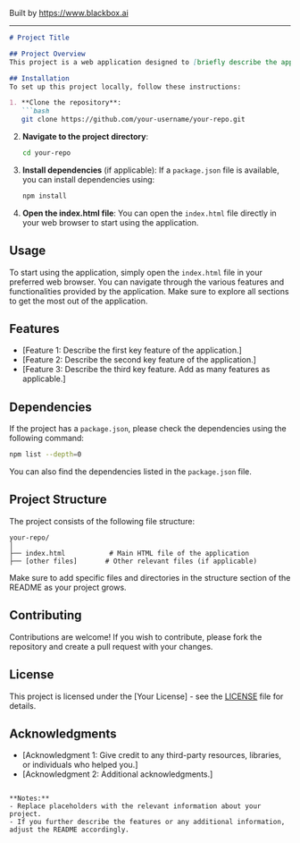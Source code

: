 
Built by https://www.blackbox.ai

---

```markdown
# Project Title

## Project Overview
This project is a web application designed to [briefly describe the application's purpose and functionality, e.g., "help users manage their tasks efficiently."]. The application provides a user-friendly interface and responsive design, making it accessible on various devices.

## Installation
To set up this project locally, follow these instructions:

1. **Clone the repository**:
   ```bash
   git clone https://github.com/your-username/your-repo.git
   ```

2. **Navigate to the project directory**:
   ```bash
   cd your-repo
   ```

3. **Install dependencies** (if applicable):
   If a `package.json` file is available, you can install dependencies using:
   ```bash
   npm install
   ```

4. **Open the index.html file**:
   You can open the `index.html` file directly in your web browser to start using the application.

## Usage
To start using the application, simply open the `index.html` file in your preferred web browser. You can navigate through the various features and functionalities provided by the application. Make sure to explore all sections to get the most out of the application.

## Features
- [Feature 1: Describe the first key feature of the application.]
- [Feature 2: Describe the second key feature of the application.]
- [Feature 3: Describe the third key feature. Add as many features as applicable.]

## Dependencies
If the project has a `package.json`, please check the dependencies using the following command:
```bash
npm list --depth=0
```
You can also find the dependencies listed in the `package.json` file.

## Project Structure
The project consists of the following file structure:

```
your-repo/
│
├── index.html           # Main HTML file of the application
├── [other files]       # Other relevant files (if applicable)
```

Make sure to add specific files and directories in the structure section of the README as your project grows.

## Contributing
Contributions are welcome! If you wish to contribute, please fork the repository and create a pull request with your changes.

## License
This project is licensed under the [Your License] - see the [LICENSE](LICENSE) file for details.

## Acknowledgments
- [Acknowledgment 1: Give credit to any third-party resources, libraries, or individuals who helped you.]
- [Acknowledgment 2: Additional acknowledgments.]
```

**Notes:**
- Replace placeholders with the relevant information about your project.
- If you further describe the features or any additional information, adjust the README accordingly.